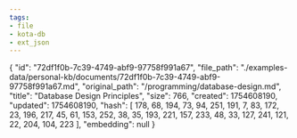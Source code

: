 ```yaml
---
tags:
- file
- kota-db
- ext_json
---
```

{
  "id": "72df1f0b-7c39-4749-abf9-97758f991a67",
  "file_path": "./examples-data/personal-kb/documents/72df1f0b-7c39-4749-abf9-97758f991a67.md",
  "original_path": "/programming/database-design.md",
  "title": "Database Design Principles",
  "size": 766,
  "created": 1754608190,
  "updated": 1754608190,
  "hash": [
    178,
    68,
    194,
    73,
    94,
    251,
    191,
    7,
    83,
    172,
    23,
    196,
    217,
    45,
    61,
    153,
    252,
    38,
    35,
    193,
    221,
    157,
    233,
    48,
    33,
    127,
    241,
    121,
    22,
    204,
    104,
    223
  ],
  "embedding": null
}